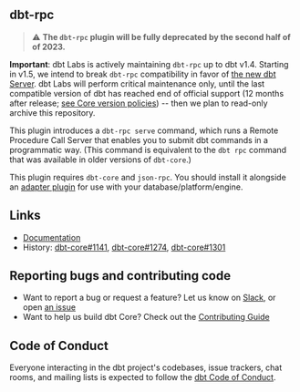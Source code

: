 ## dbt-rpc

> :warning: **The `dbt-rpc` plugin will be fully deprecated by the second half of of 2023.**

**Important**: dbt Labs is actively maintaining `dbt-rpc` up to dbt v1.4. Starting in v1.5, we intend to break `dbt-rpc` compatibility in favor of [the new dbt Server](https://github.com/dbt-labs/dbt-server). dbt Labs will perform critical maintenance only, until the last compatible version of dbt has reached end of official support (12 months after release; [see Core version policies](https://docs.getdbt.com/docs/dbt-versions/core)) -- then we plan to read-only archive this repository.

This plugin introduces a `dbt-rpc serve` command, which runs a Remote Procedure Call Server that enables you to submit dbt commands in a programmatic way. (This command is equivalent to the `dbt rpc` command that was available in older versions of `dbt-core`.)

This plugin requires `dbt-core` and `json-rpc`. You should install it alongside an [adapter plugin](https://docs.getdbt.com/docs/available-adapters) for use with your database/platform/engine.

## Links

- [Documentation](https://docs.getdbt.com/reference/commands/rpc)
- History: [dbt-core#1141](https://github.com/dbt-labs/dbt/issues/1141), [dbt-core#1274](https://github.com/dbt-labs/dbt/issues/1274), [dbt-core#1301](https://github.com/dbt-labs/dbt/pull/1301)

## Reporting bugs and contributing code

- Want to report a bug or request a feature? Let us know on [Slack](http://community.getdbt.com/), or open [an issue](https://github.com/dbt-labs/dbt-rpc/issues/new)
- Want to help us build dbt Core? Check out the [Contributing Guide](https://github.com/dbt-labs/dbt/blob/HEAD/CONTRIBUTING.md)

## Code of Conduct

Everyone interacting in the dbt project's codebases, issue trackers, chat rooms, and mailing lists is expected to follow the [dbt Code of Conduct](https://community.getdbt.com/code-of-conduct).
